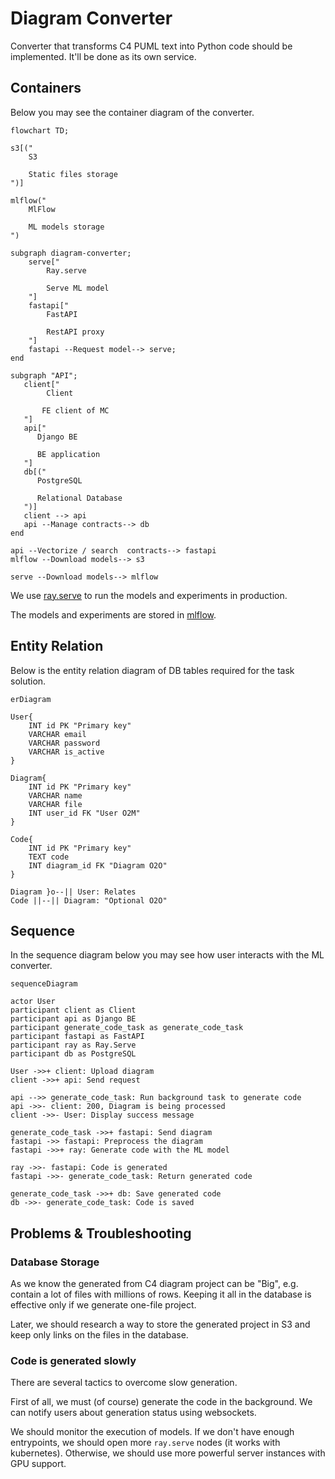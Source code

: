 # Diagram Converter

Converter that transforms C4 PUML text
into Python code should be implemented. It'll be done as its own service.

## Containers

Below you may see the container diagram of the converter.

```mermaid
flowchart TD;

s3[("
    S3

    Static files storage
")]

mlflow("
    MlFlow

    ML models storage
")

subgraph diagram-converter;
    serve["
        Ray.serve

        Serve ML model
    "]
    fastapi["
        FastAPI

        RestAPI proxy
    "]
    fastapi --Request model--> serve;
end

subgraph "API";
   client["
        Client

       FE client of MC
   "]
   api["
      Django BE

      BE application
   "]
   db[("
      PostgreSQL

      Relational Database
   ")]
   client --> api
   api --Manage contracts--> db
end

api --Vectorize / search  contracts--> fastapi
mlflow --Download models--> s3

serve --Download models--> mlflow
```

We use [ray.serve](https://docs.ray.io/en/latest/serve/index.html) to run the models and
experiments in production.

The models and experiments are stored in [mlflow](https://www.mlflow.org).

## Entity Relation

Below is the entity relation diagram of DB tables required for the task solution.

```mermaid
erDiagram

User{
    INT id PK "Primary key"
    VARCHAR email
    VARCHAR password
    VARCHAR is_active
}

Diagram{
    INT id PK "Primary key"
    VARCHAR name
    VARCHAR file
    INT user_id FK "User O2M" 
}

Code{
    INT id PK "Primary key"
    TEXT code
    INT diagram_id FK "Diagram O2O"
}

Diagram }o--|| User: Relates
Code ||--|| Diagram: "Optional O2O"
```

## Sequence

In the sequence diagram below you may see how user interacts with the ML converter.

```mermaid
sequenceDiagram

actor User
participant client as Client
participant api as Django BE
participant generate_code_task as generate_code_task
participant fastapi as FastAPI
participant ray as Ray.Serve
participant db as PostgreSQL

User ->>+ client: Upload diagram
client ->>+ api: Send request

api -->> generate_code_task: Run background task to generate code
api ->>- client: 200, Diagram is being processed
client ->>- User: Display success message

generate_code_task ->>+ fastapi: Send diagram
fastapi ->> fastapi: Preprocess the diagram
fastapi ->>+ ray: Generate code with the ML model

ray ->>- fastapi: Code is generated
fastapi ->>- generate_code_task: Return generated code

generate_code_task ->>+ db: Save generated code
db ->>- generate_code_task: Code is saved
```

## Problems & Troubleshooting

### Database Storage

As we know the generated from C4 diagram project can be "Big", e.g. contain a lot of files with
millions of rows. Keeping it all in the database is effective only if we generate one-file project.

Later, we should research a way to store the generated project in S3 and keep only links on the files
in the database.

### Code is generated slowly

There are several tactics to overcome slow generation.

First of all, we must (of course) generate the code in the background. We can notify users about
generation status using websockets.

We should monitor the execution of models. If we don't have enough entrypoints, we should open
more `ray.serve` nodes (it works with kubernetes). Otherwise, we should use more powerful
server instances with GPU support.

